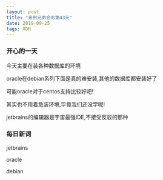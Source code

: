 ```yaml
---
layout: post
title: "来到兄弟会的第43天"
date: 2019-09-25
tags: XDH  
---
```


### 开心的一天

今天主要在装各种数据库的环境

oracle在debian系列下面是真的难安装,其他的数据库都安装好了

可能oracle对于centos支持比较好吧!

其实也不用着急装环境,毕竟我们还没学呢!

jetbrains的编辑器是宇宙最强IDE,不接受反驳的那种

### 每日新词

jetbrains

oracle

debian